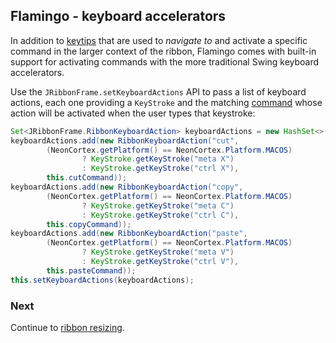 ## Flamingo - keyboard accelerators

In addition to [keytips](RibbonKeytips.md) that are used to *navigate to* and activate a specific command in the larger context of the ribbon, Flamingo comes with built-in support for activating commands with the more traditional Swing keyboard accelerators.

Use the `JRibbonFrame.setKeyboardActions` API to pass a list of keyboard actions, each one providing a `KeyStroke` and the matching [command](Command.md) whose action will be activated when the user types that keystroke:

```java
Set<JRibbonFrame.RibbonKeyboardAction> keyboardActions = new HashSet<>();
keyboardActions.add(new RibbonKeyboardAction("cut",
        (NeonCortex.getPlatform() == NeonCortex.Platform.MACOS)
                ? KeyStroke.getKeyStroke("meta X")
                : KeyStroke.getKeyStroke("ctrl X"),
        this.cutCommand));
keyboardActions.add(new RibbonKeyboardAction("copy",
        (NeonCortex.getPlatform() == NeonCortex.Platform.MACOS)
                ? KeyStroke.getKeyStroke("meta C")
                : KeyStroke.getKeyStroke("ctrl C"),
        this.copyCommand));
keyboardActions.add(new RibbonKeyboardAction("paste",
        (NeonCortex.getPlatform() == NeonCortex.Platform.MACOS)
                ? KeyStroke.getKeyStroke("meta V")
                : KeyStroke.getKeyStroke("ctrl V"),
        this.pasteCommand));
this.setKeyboardActions(keyboardActions);
```

### Next

Continue to [ribbon resizing](RibbonResizing.md).
